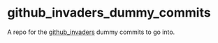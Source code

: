 # github_invaders_dummy_commits

A repo for the [github_invaders](https://github.com/dmagliola/github_invaders) dummy commits to go into.
